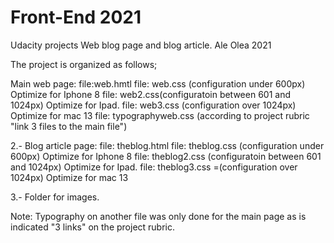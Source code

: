 # Front-End 2021
 Udacity projects
 Web blog page and blog article.
 Ale Olea 2021

 The project is organized as follows;

 Main web page:
 file:web.hmtl 
 file: web.css (configuration under 600px) Optimize for Iphone 8
 file: web2.css(configuratoin between 601 and 1024px) Optimize for Ipad.
 file: web3.css (configuration over 1024px) Optimize for mac 13
 file: typographyweb.css (according to project rubric "link 3 files to the main file")

 2.- Blog article page: 
 file: theblog.html
 file: theblog.css (configuration under 600px) Optimize for Iphone 8
 file: theblog2.css (configuratoin between 601 and 1024px) Optimize for Ipad.
 file: theblog3.css =(configuration over 1024px) Optimize for mac 13
 

3.- Folder for images.

Note: Typography on another file was only done for the main page
as is indicated "3 links" on the project rubric. 